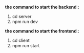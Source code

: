 <b>the command to start the backend :</b>
1) cd server
2) npm run dev

<b>the command to start the frontend :</b>
1) cd client
2) npm run start
